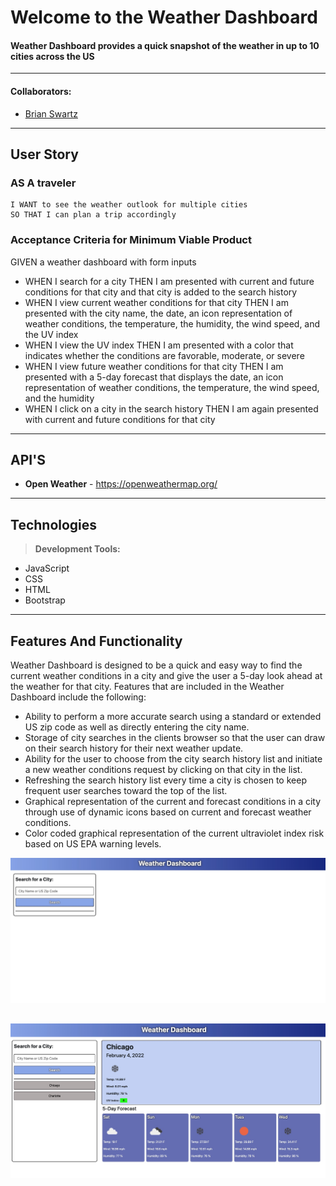 # Welcome to the Weather Dashboard

#### Weather Dashboard provides a quick snapshot of the weather in up to 10 cities across the US
---

#### Collaborators:
* [Brian Swartz](https://github.com/bdswartz)

<!-- ---

## Table of Contents -->
<!-- 
---

### The Problem:  
 
### The Solution:  
 -->

---

## User Story
### AS A traveler
    I WANT to see the weather outlook for multiple cities
    SO THAT I can plan a trip accordingly
    
### Acceptance Criteria for Minimum Viable Product

GIVEN a weather dashboard with form inputs

*  WHEN I search for a city 
        THEN I am presented with current and future conditions for that city and that city is added to the search history
*  WHEN I view current weather conditions for that city
        THEN I am presented with the city name, the date, an icon representation of weather conditions, the temperature, the humidity, the wind speed, and the UV index
*  WHEN I view the UV index
        THEN I am presented with a color that indicates whether the conditions are favorable, moderate, or severe
*  WHEN I view future weather conditions for that city
        THEN I am presented with a 5-day forecast that displays the date, an icon representation of weather conditions, the temperature, the wind speed, and the humidity
*  WHEN I click on a city in the search history
        THEN I am again presented with current and future conditions for that city
---



## API'S

* <b>Open Weather</b> - https://openweathermap.org/

---
## Technologies

> <b>Development Tools:</b>
  * JavaScript
  * CSS
  * HTML
  * Bootstrap
 
---

## Features And Functionality
Weather Dashboard is designed to be a quick and easy way to find the current weather conditions in a city and give the user a 5-day look ahead at the weather for that city. Features that are included in the Weather Dashboard include the following:
*  Ability to perform a more accurate search using a standard or extended US zip code as well as directly entering the city name.
*  Storage of city searches in the clients browser so that the user can draw on their search history for their next weather update.
*  Ability for the user to choose from the city search history list and initiate a new weather conditions request by clicking on that city in the list.
*  Refreshing the search history list every time a city is chosen to keep frequent user searches toward the top of the list.
*  Graphical representation of the current and forecast conditions in a city through use of dynamic icons based on current and forecast weather conditions.
*  Color coded graphical representation of the current ultraviolet index risk based on US EPA warning levels.

![Landing Screen - Search Only!](./assets/images/landing-ss.jpg "Landing Screen")

![Search Results - With Clickable Search History!](./assets/images/results-ss.jpg "Weather Search Results")
---
<!-- 
## Resource Links

  * <b>API access to Mobile Data:
  
--- -->
